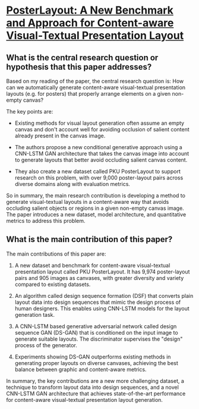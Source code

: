 # [PosterLayout: A New Benchmark and Approach for Content-aware   Visual-Textual Presentation Layout](https://arxiv.org/abs/2303.15937)

## What is the central research question or hypothesis that this paper addresses?

 Based on my reading of the paper, the central research question is: How can we automatically generate content-aware visual-textual presentation layouts (e.g. for posters) that properly arrange elements on a given non-empty canvas? 

The key points are:

- Existing methods for visual layout generation often assume an empty canvas and don't account well for avoiding occlusion of salient content already present in the canvas image. 

- The authors propose a new conditional generative approach using a CNN-LSTM GAN architecture that takes the canvas image into account to generate layouts that better avoid occluding salient canvas content.

- They also create a new dataset called PKU PosterLayout to support research on this problem, with over 9,000 poster-layout pairs across diverse domains along with evaluation metrics.

So in summary, the main research contribution is developing a method to generate visual-textual layouts in a content-aware way that avoids occluding salient objects or regions in a given non-empty canvas image. The paper introduces a new dataset, model architecture, and quantitative metrics to address this problem.


## What is the main contribution of this paper?

 The main contributions of this paper are:

1. A new dataset and benchmark for content-aware visual-textual presentation layout called PKU PosterLayout. It has 9,974 poster-layout pairs and 905 images as canvases, with greater diversity and variety compared to existing datasets. 

2. An algorithm called design sequence formation (DSF) that converts plain layout data into design sequences that mimic the design process of human designers. This enables using CNN-LSTM models for the layout generation task.

3. A CNN-LSTM based generative adversarial network called design sequence GAN (DS-GAN) that is conditioned on the input image to generate suitable layouts. The discriminator supervises the "design" process of the generator. 

4. Experiments showing DS-GAN outperforms existing methods in generating proper layouts on diverse canvases, achieving the best balance between graphic and content-aware metrics.

In summary, the key contributions are a new more challenging dataset, a technique to transform layout data into design sequences, and a novel CNN-LSTM GAN architecture that achieves state-of-the-art performance for content-aware visual-textual presentation layout generation.
